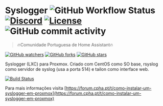 # Syslogger ![GitHub Workflow Status](https://img.shields.io/github/workflow/status/CPHApt/syslogger-lxc-for-proxmox/Semantic%20Release?style=plastic) [![Discord](https://img.shields.io/discord/494714310518505472?style=plastic)](https://discord.gg/Mh9mTEA) [![License](https://img.shields.io/github/license/CPHApt/syslogger-lxc-for-proxmox?style=plastic)](https://github.com/CPHApt/syslogger-lxc-for-proxmox/blob/main/LICENSE) ![GitHub commit activity](https://img.shields.io/github/commit-activity/w/CPHApt/syslogger-lxc-for-proxmox?style=plastic)
> 🔥Comunidade Portuguesa de Home Assistant🔥  

[![GitHub watchers](https://img.shields.io/github/watchers/CPHApt/cpha_examples.svg?style=social&label=Watch)](https://GitHub.com/CPHApt/syslogger-lxc-for-proxmox/watchers/) 
[![GitHub forks](https://img.shields.io/github/forks/CPHApt/cpha_examples.svg?style=social&label=Fork)](https://GitHub.com/CPHApt/syslogger-lxc-for-proxmox/network/)
[![GitHub stars](https://img.shields.io/github/stars/CPHApt/cpha_examples.svg?style=social&label=Star)](https://GitHub.com/CPHApt/syslogger-lxc-for-proxmox/stargazers/)

Syslogger (LXC) para Proxmox. Criado com CentOS como SO base, rsyslog como servidor de syslog (usa a porta 514) e tailon como interface web.

[![Build Status](https://drone.jassuncao.work/api/badges/cpha/syslogger-lxc-for-proxmox/status.svg)](https://drone.jassuncao.work/cpha/syslogger-lxc-for-proxmox)


Para mais informações visita [https://forum.cpha.pt/t/como-instalar-um-syslogger-em-proxmox](https://forum.cpha.pt/t/como-instalar-um-syslogger-em-proxmox)


